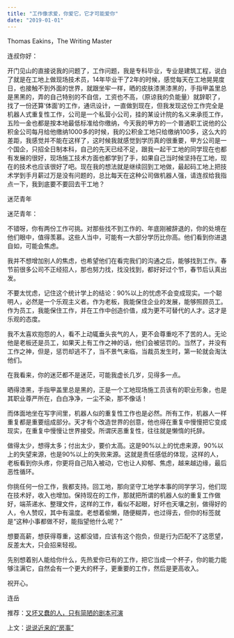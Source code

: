 ```yaml
---
title: "工作像求爱，你爱它，它才可能爱你"
date: "2019-01-01"
---
```


Thomas Eakins，The Writing Master 

连叔你好：

开门见山的直接说我的问题了，工作问题，我是专科毕业，专业是建筑工程，说白了就是在工地上做现场技术员，14年毕业干了2年的时候，感觉每天在工地晃晃度日，也接触不到外面的世界，就跟坐牢一样，晒的皮肤漆黑漆黑的，手指甲盖里总是黑黑的，弄的自己特别的不自信，工资也不高，（原谅我的负能量）就辞职了，找了一份还算‘体面’的工作，通讯设计，一直做到现在，但我发现这份工作完全是机器人式重复性工作，公司是一个私营小公司，挂的某设计院的名义来承揽工作，五险一金也都是按本地最低标准给你缴纳，今天我的甲方的一个普通职工说他的公积金公司每月给他缴纳1000多的时候，我的公积金工地只给缴纳100多，这么大的差距，我感觉并不能在这样了，这时候我就感觉到学历真的很重要，甲方公司是一个国企，只招全日制本科，自己的先天已经不足，跟我一起干工地的同学现在也都有发展的很好，现场施工技术方面也都学到了手，如果自己当时候坚持在工地，现在的技术也应该很好了吧。现在我的想法就是继续回到工地做，最起码工地上把技术学到手月薪过万是没有问题的，总比每天在这种公司做机器人强，请连叔给我指点一下，我到底要不要回去干工地？

迷茫青年

迷茫青年：

不错呀，你有两份工作可挑。对那些找不到工作的、年底刚被辞退的，你的处境在他们眼中，值得羡慕。这些人当中，可能有一大部分学历比你高。他们看到你进退自如，可能会焦虑。

我并不想增加别人的焦虑，也希望他们在看完我们的沟通之后，能够找到工作。春节前很多公司不正经招人，那也努力找，找没找到，都好好过个节，春节后认真出发。

不要太忧虑，记住这个统计学上的结论：90%以上的忧虑不会变成现实。一个聪明人，必然是一个乐观主义者。作为老板，我能保住企业的发展，能够照顾员工。作为员工，我能保住工作，并在工作中创造价值，成为更不可替代的人才。这才是乐观的态度。

我不太喜欢抱怨的人，看不上动辄垂头丧气的人，更不会尊重吃不了苦的人。无论他是老板还是员工，如果天上有工作之神的话，他们会被惩罚的。当然了，并没有工作之神，但是，惩罚却逃不了，当不景气来临，当裁员发生时，第一轮就会淘汰他们。

在我看来，你的迷茫都不是迷茫，可能我虚长几岁，见得多一点。

晒得漆黑，手指甲盖里总是黑的，正是一个工地现场施工员该有的职业形象，也是其职业尊严所在，白白净净，一尘不染，那不像话！

而体面地坐在写字间里，机器人似的重复性工作也是必然。所有工作，机器人一样重复都是重要组成部分。天才有个改造世界的创意，他也得在重复中慢慢把它变成现实，在重复中慢慢让世界接受。所谓厌恶重复性，往往就是懒惰的托辞。

做得太少，想得太多；付出太少，要价太高。这是90%以上的忧虑来源，90%以上的失望来源，也是90%以上的失败来源。这就是责任感低的体现，这样的人，老板看到你头疼，你更将自己陷入被动，它也让人抑郁、焦虑，越来越边缘，最后恶性循环。

你挑任何一份工作，我都支持。回工地，那向坚守工地学本事的同学学习，他们现在技术好，收入也增加。保持现在的工作，那就把所谓的机器人似的重复工作做好，端茶递水、整理文件，这样的工作，看似不起眼，好坏也天壤之别，做得好的人，令人赞叹，其中有温度。老想着偷懒，随便糊弄，也过得去，但你的标签就是“这种小事都做不好，能指望他什么呢？”

想要高薪，想获得尊重，这都没错，应该有这个抱负，但是行为匹配不了这愿望，反差太大，只会招来轻视。

先别想着别人能给你什么，先热爱你已有的工作，把它当成一个杯子，你的能力能够注满它，自然会有一个更大的杯子，更重要的工作，然后是更高收入。

祝开心。

连岳

推荐：[又坏又蠢的人，只有简陋的剧本可演](http://mp.weixin.qq.com/s?__biz=MjM5NDU0Mjk2MQ==&mid=2651631971&idx=1&sn=ab27e2faa019d13a5d0061ba6776ede0&chksm=bd7e357d8a09bc6bc347f4fd5ee0ebaaddf0927cc8eb309032c66ac61e2e887b2f2ca60658a0&scene=21#wechat_redirect)

上文：[说说近来的“房事”](http://mp.weixin.qq.com/s?__biz=MjM5NDU0Mjk2MQ==&mid=2651632177&idx=1&sn=c3665ae36898fbbf2b532d96db8b7610&chksm=bd7e362f8a09bf395d00df30b06327b82bee876263fcd2609bafc6d040e64044716727b08d79&scene=21#wechat_redirect)
